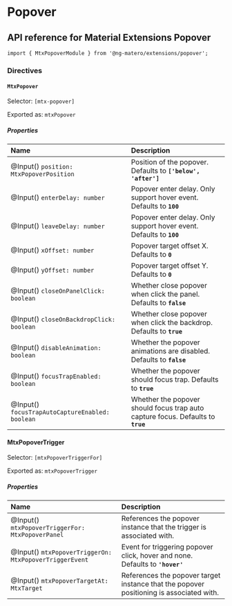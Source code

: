 # Popover

## API reference for Material Extensions Popover

`import { MtxPopoverModule } from '@ng-matero/extensions/popover';`

### Directives

#### `MtxPopover`

Selector: `[mtx-popover]`

Exported as: `mtxPopover`

##### Properties

| Name | Description |
| :--- | :--- |
| @Input() `position: MtxPopoverPosition` | Position of the popover. Defaults to **`['below', 'after']`** |
| @Input() `enterDelay: number` | Popover enter delay. Only support hover event. Defaults to **`100`** |
| @Input() `leaveDelay: number` | Popover enter delay. Only support hover event. Defaults to **`100`** |
| @Input() `xOffset: number` | Popover target offset X. Defaults to **`0`** |
| @Input() `yOffset: number` | Popover target offset Y. Defaults to **`0`** |
| @Input() `closeOnPanelClick: boolean` | Whether close popover when click the panel. Defaults to **`false`** |
| @Input() `closeOnBackdropClick: boolean` | Whether close popover when click the backdrop. Defaults to **`true`** |
| @Input() `disableAnimation: boolean` | Whether the popover animations are disabled. Defaults to **`false`** |
| @Input() `focusTrapEnabled: boolean` | Whether the popover should focus trap. Defaults to **`true`** |
| @Input() `focusTrapAutoCaptureEnabled: boolean` | Whether the popover should focus trap auto capture focus. Defaults to **`true`** |

#### MtxPopoverTrigger

Selector: `[mtxPopoverTriggerFor]`

Exported as: `mtxPopoverTrigger`

##### Properties

| Name | Description |
| :--- | :--- |
| @Input() `mtxPopoverTriggerFor: MtxPopoverPanel` | References the popover instance that the trigger is associated with. |
| @Input() `mtxPopoverTriggerOn: MtxPopoverTriggerEvent` | Event for triggering popover click, hover and none. Defaults to **`'hover'`** |
| @Input() `mtxPopoverTargetAt: MtxTarget` | References the popover target instance that the popover positioning is associated with. |


